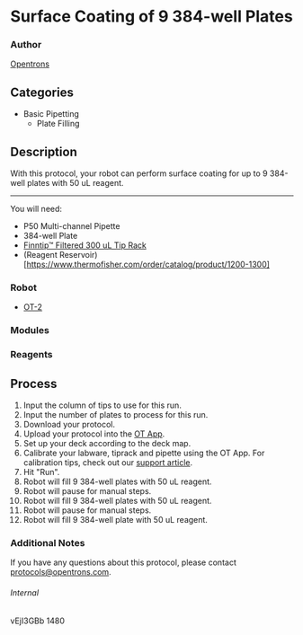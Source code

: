 # Surface Coating of 9 384-well Plates

### Author
[Opentrons](http://www.opentrons.com/)

## Categories
* Basic Pipetting
    * Plate Filling

## Description
With this protocol, your robot can perform surface coating for up to 9 384-well plates with 50 uL reagent.

---

You will need:
* P50 Multi-channel Pipette
* 384-well Plate
* [Finntip™ Filtered 300 uL Tip Rack](https://www.thermofisher.com/order/catalog/product/94052350?SID=srch-hj-94052350)
* (Reagent Reservoir)[https://www.thermofisher.com/order/catalog/product/1200-1300]

### Robot
* [OT-2](https://opentrons.com/ot-2)

### Modules

### Reagents

## Process
1. Input the column of tips to use for this run.
2. Input the number of plates to process for this run.
3. Download your protocol.
4. Upload your protocol into the [OT App](https://opentrons.com/ot-app).
5. Set up your deck according to the deck map.
6. Calibrate your labware, tiprack and pipette using the OT App. For calibration tips, check out our [support article](https://support.opentrons.com/ot-2/getting-started-software-setup/deck-calibration).
7. Hit "Run".
8. Robot will fill 9 384-well plates with 50 uL reagent.
9. Robot will pause for manual steps.
10. Robot will fill 9 384-well plates with 50 uL reagent.
11. Robot will pause for manual steps.
12. Robot will fill 9 384-well plate with 50 uL reagent.


### Additional Notes

If you have any questions about this protocol, please contact protocols@opentrons.com.

###### Internal
vEjI3GBb
1480
